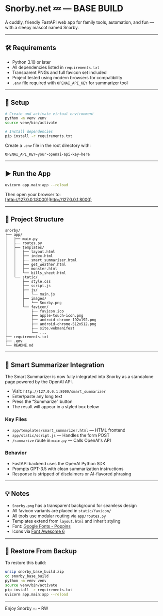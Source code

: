 # Snorby.net 💤 — BASE BUILD

A cuddly, friendly FastAPI web app for family tools, automation, and fun — with a sleepy mascot named Snorby.

---

## 🛠 Requirements

- Python 3.10 or later
- All dependencies listed in `requirements.txt`
- Transparent PNGs and full favicon set included
- Project tested using modern browsers for compatibility
- `.env` file required with `OPENAI_API_KEY` for summarizer tool

---

## 🚀 Setup

```bash
# Create and activate virtual environment
python -m venv venv
source venv/bin/activate

# Install dependencies
pip install -r requirements.txt
```

Create a `.env` file in the root directory with:

```env
OPENAI_API_KEY=your-openai-api-key-here
```

---

## ▶️ Run the App

```bash
uvicorn app.main:app --reload
```

Then open your browser to:  
[http://127.0.0.1:8000](http://127.0.0.1:8000)

---

## 📁 Project Structure

```
snorby/
├── app/
│   ├── main.py
│   ├── routes.py
│   ├── templates/
│   │   ├── layout.html
│   │   ├── index.html
│   │   ├── smart_summarizer.html
│   │   ├── get_weather.html
│   │   ├── monster.html
│   │   └── bills_sheet.html
│   └── static/
│       ├── style.css
│       ├── script.js
│       ├── js/
│       │   └── main.js
│       ├── images/
│       │   └── Snorby.png
│       └── favicon/
│           ├── favicon.ico
│           ├── apple-touch-icon.png
│           ├── android-chrome-192x192.png
│           ├── android-chrome-512x512.png
│           ├── site.webmanifest
│           └── ...
├── requirements.txt
├── .env
└── README.md
```

---

## 🧠 Smart Summarizer Integration

The Smart Summarizer is now fully integrated into Snorby as a standalone page powered by the OpenAI API.

- Visit: `http://127.0.0.1:8000/smart_summarizer`
- Enter/paste any long text
- Press the “Summarize” button
- The result will appear in a styled box below

### Key Files

- `app/templates/smart_summarizer.html` — HTML frontend
- `app/static/script.js` — Handles the form POST
- `/summarize` route in `main.py` — Calls OpenAI's API

### Behavior

- FastAPI backend uses the OpenAI Python SDK
- Prompts GPT-3.5 with clean summarization instructions
- Response is stripped of disclaimers or AI-flavored phrasing

---

## 💡 Notes

- `Snorby.png` has a transparent background for seamless design  
- All favicon variants are placed in `static/favicon/`  
- All tools use modular routing via `app/routes.py`  
- Templates extend from `layout.html` and inherit styling  
- Font: [Google Fonts - Poppins](https://fonts.google.com/specimen/Poppins)  
- Icons via [Font Awesome 6](https://fontawesome.com/icons)

---

## 🔁 Restore From Backup

To restore this build:

```bash
unzip snorby_base_build.zip
cd snorby_base_build
python -m venv venv
source venv/bin/activate
pip install -r requirements.txt
uvicorn app.main:app --reload
```

---

Enjoy Snorby 💤 – RW

